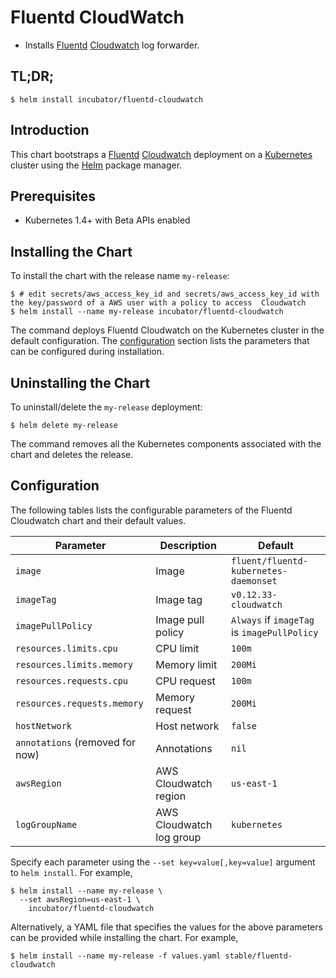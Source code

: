 # Fluentd CloudWatch

* Installs [Fluentd](https://www.fluentd.org/) [Cloudwatch](https://aws.amazon.com/cloudwatch/) log forwarder.

## TL;DR;

```console
$ helm install incubator/fluentd-cloudwatch
```

## Introduction

This chart bootstraps a [Fluentd](https://www.fluentd.org/) [Cloudwatch](https://aws.amazon.com/cloudwatch/) deployment on a [Kubernetes](http://kubernetes.io) cluster using the [Helm](https://helm.sh) package manager.

## Prerequisites

- Kubernetes 1.4+ with Beta APIs enabled

## Installing the Chart

To install the chart with the release name `my-release`:

```console
$ # edit secrets/aws_access_key_id and secrets/aws_access_key_id with the key/password of a AWS user with a policy to access  Cloudwatch
$ helm install --name my-release incubator/fluentd-cloudwatch
```

The command deploys Fluentd Cloudwatch on the Kubernetes cluster in the default configuration. The [configuration](#configuration) section lists the parameters that can be configured during installation.

## Uninstalling the Chart

To uninstall/delete the `my-release` deployment:

```console
$ helm delete my-release
```

The command removes all the Kubernetes components associated with the chart and deletes the release.

## Configuration

The following tables lists the configurable parameters of the Fluentd Cloudwatch chart and their default values.

| Parameter                  | Description                                | Default                                                    |
| -------------------------- | ------------------------------------------ | ---------------------------------------------------------- |
| `image`                    | Image                                      | `fluent/fluentd-kubernetes-daemonset`                                |
| `imageTag`                 | Image tag                                  | `v0.12.33-cloudwatch`                                                    |
| `imagePullPolicy`          | Image pull policy                          | `Always` if `imageTag` is `imagePullPolicy`    |
| `resources.limits.cpu`     | CPU limit                                  | `100m`                                                     |
| `resources.limits.memory`  | Memory limit                               | `200Mi`                                                    |
| `resources.requests.cpu`   | CPU request                                | `100m`                                                     |
| `resources.requests.memory`| Memory request                             | `200Mi`                                                    |
| `hostNetwork`              | Host network                               | `false`                                                    |
| `annotations` (removed for now) | Annotations                                | `nil`                                                      |
| `awsRegion`                | AWS Cloudwatch region                      | `us-east-1`                                                |
| `logGroupName`             | AWS Cloudwatch log group                   | `kubernetes`                                               |

Specify each parameter using the `--set key=value[,key=value]` argument to `helm install`. For example,

```console
$ helm install --name my-release \
  --set awsRegion=us-east-1 \
    incubator/fluentd-cloudwatch
```

Alternatively, a YAML file that specifies the values for the above parameters can be provided while installing the chart. For example,

```console
$ helm install --name my-release -f values.yaml stable/fluentd-cloudwatch
```
